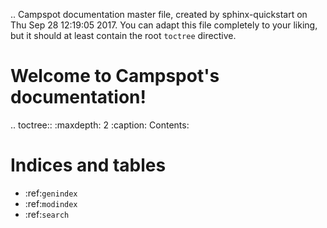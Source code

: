 .. Campspot documentation master file, created by
   sphinx-quickstart on Thu Sep 28 12:19:05 2017.
   You can adapt this file completely to your liking, but it should at least
   contain the root `toctree` directive.

Welcome to Campspot's documentation!
====================================

.. toctree::
   :maxdepth: 2
   :caption: Contents:



Indices and tables
==================

* :ref:`genindex`
* :ref:`modindex`
* :ref:`search`
